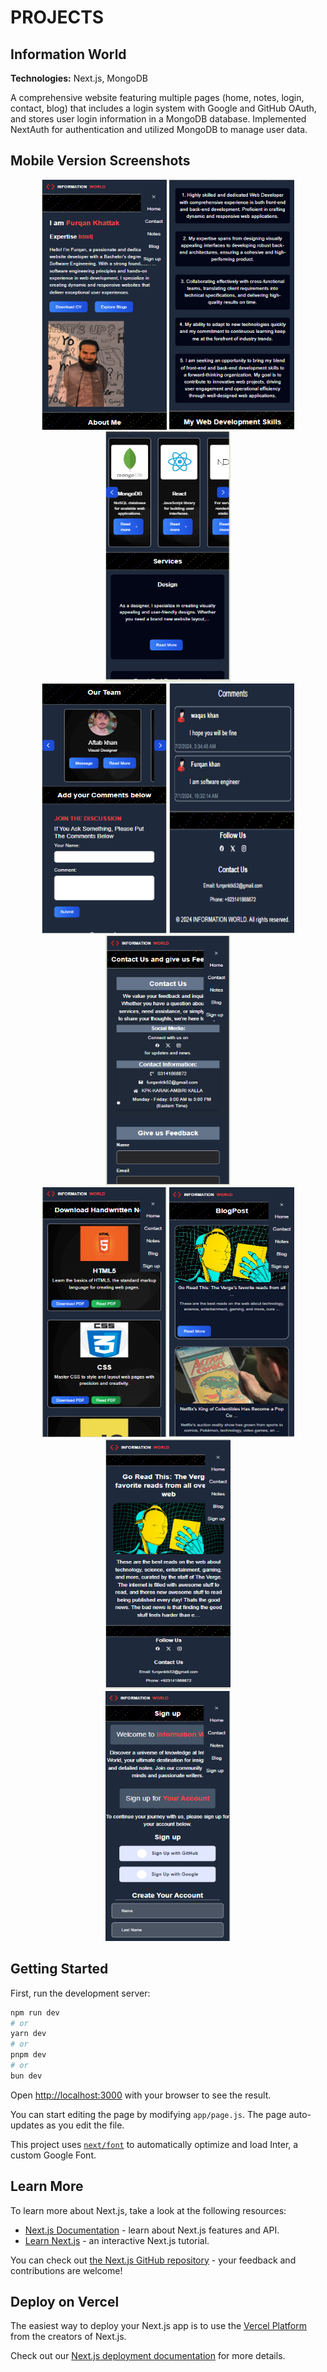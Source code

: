 # PROJECTS

## Information World
**Technologies:** Next.js, MongoDB

A comprehensive website featuring multiple pages (home, notes, login, contact, blog) that includes a login system with Google and GitHub OAuth, and stores user login information in a MongoDB database. Implemented NextAuth for authentication and utilized MongoDB to manage user data.

## Mobile Version Screenshots

<div align="center">
  <img  src="/public/readmi/1.PNG" width="200" height ="400" />
  <img src="/public/readmi/2.PNG" width="200" height ="400" />
  <img src="/public/readmi/3.PNG" width="200" height ="400" />
</div>
<div align="center">
  <img src="/public/readmi/4.PNG" width="200" height ="400"/>
  <img src="/public/readmi/5.PNG" width="200" height ="400"/>
  <img src="/public/readmi/6.PNG" width="200" height ="400" />
</div>
<div align="center">
  <img src="/public/readmi/7.PNG" width="200" height ="400"/>
  <img src="/public/readmi/8.PNG" width="200" height ="400"/>
  <img src="/public/readmi/9.PNG" width="200" height ="400"/>
</div>
<div align="center">
  <img src="/public/readmi/10.PNG" width="200" height ="400"/>
</div>


## Getting Started

First, run the development server:

```bash
npm run dev
# or
yarn dev
# or
pnpm dev
# or
bun dev
```

Open [http://localhost:3000](http://localhost:3000) with your browser to see the result.

You can start editing the page by modifying `app/page.js`. The page auto-updates as you edit the file.

This project uses [`next/font`](https://nextjs.org/docs/basic-features/font-optimization) to automatically optimize and load Inter, a custom Google Font.

## Learn More

To learn more about Next.js, take a look at the following resources:

- [Next.js Documentation](https://nextjs.org/docs) - learn about Next.js features and API.
- [Learn Next.js](https://nextjs.org/learn) - an interactive Next.js tutorial.

You can check out [the Next.js GitHub repository](https://github.com/vercel/next.js/) - your feedback and contributions are welcome!

## Deploy on Vercel

The easiest way to deploy your Next.js app is to use the [Vercel Platform](https://vercel.com/new?utm_medium=default-template&filter=next.js&utm_source=create-next-app&utm_campaign=create-next-app-readme) from the creators of Next.js.

Check out our [Next.js deployment documentation](https://nextjs.org/docs/deployment) for more details.
